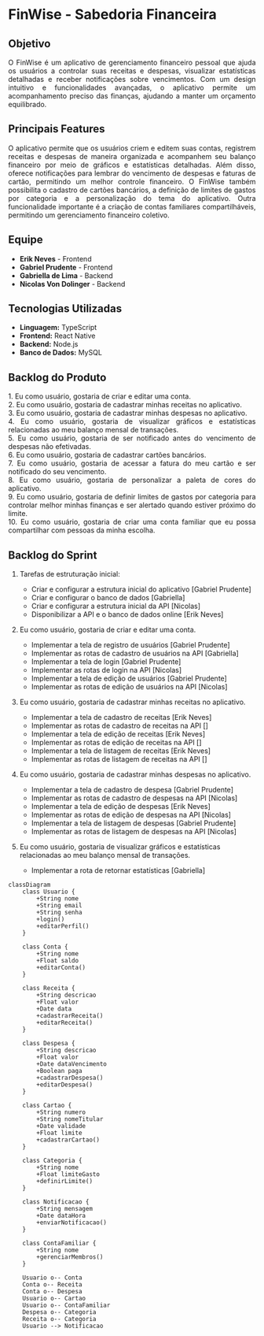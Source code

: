 # FinWise - Sabedoria Financeira

## Objetivo
<p align="justify">
   O <bold>FinWise</bold> é um aplicativo de gerenciamento financeiro pessoal que ajuda os usuários a controlar suas receitas e despesas, visualizar estatísticas detalhadas e receber notificações sobre vencimentos. Com um design intuitivo e funcionalidades avançadas, o aplicativo permite um acompanhamento preciso das finanças, ajudando a manter um orçamento equilibrado.
</p>

## Principais Features
<p align="justify">
   O aplicativo permite que os usuários criem e editem suas contas, registrem receitas e despesas de maneira organizada e acompanhem seu balanço financeiro por meio de gráficos e estatísticas detalhadas. Além disso, oferece notificações para    lembrar do vencimento de despesas e faturas de cartão, permitindo um melhor controle financeiro. O FinWise também possibilita o cadastro de cartões bancários, a definição de limites de gastos por categoria e a personalização do tema do aplicativo. Outra funcionalidade importante é a criação de contas familiares compartilháveis, permitindo um gerenciamento financeiro coletivo.
</p>

## Equipe
- **Erik Neves** - Frontend
- **Gabriel Prudente** - Frontend
- **Gabriella de Lima** - Backend
- **Nicolas Von Dolinger** - Backend

## Tecnologias Utilizadas
- **Linguagem:** TypeScript
- **Frontend:** React Native
- **Backend:** Node.js
- **Banco de Dados:** MySQL

## Backlog do Produto
<p align="justify">
   1. Eu como usuário, gostaria de criar e editar uma conta. </br>
   2. Eu como usuário, gostaria de cadastrar minhas receitas no aplicativo. </br>
   3. Eu como usuário, gostaria de cadastrar minhas despesas no aplicativo. </br>
   4. Eu como usuário, gostaria de visualizar gráficos e estatísticas relacionadas ao meu balanço mensal de transações. </br>
   5. Eu como usuário, gostaria de ser notificado antes do vencimento de despesas não efetivadas. </br>
   6. Eu como usuário, gostaria de cadastrar cartões bancários. </br>
   7. Eu como usuário, gostaria de acessar a fatura do meu cartão e ser notificado do seu vencimento. </br>
   8. Eu como usuário, gostaria de personalizar a paleta de cores do aplicativo. </br>
   9. Eu como usuário, gostaria de definir limites de gastos por categoria para controlar melhor minhas finanças e ser alertado quando estiver próximo do limite. </br>
   10. Eu como usuário, gostaria de criar uma conta familiar que eu possa compartilhar com pessoas da minha escolha. </br>
</p>

## Backlog do Sprint
1. Tarefas de estruturação inicial:
   - Criar e configurar a estrutura inicial do aplicativo [Gabriel Prudente]
   - Criar e configurar o banco de dados [Gabriella]
   - Criar e configurar a estrutura inicial da API [Nicolas]
   - Disponibilizar a API e o banco de dados online [Erik Neves]
   
3. Eu como usuário, gostaria de criar e editar uma conta.
   - Implementar a tela de registro de usuários [Gabriel Prudente]
   - Implementar as rotas de cadastro de usuários na API [Gabriella]
   - Implementar a tela de login [Gabriel Prudente]
   - Implementar as rotas de login na API [Nicolas]
   - Implementar a tela de edição de usuários [Gabriel Prudente]
   - Implementar as rotas de edição de usuários na API [Nicolas]

4. Eu como usuário, gostaria de cadastrar minhas receitas no aplicativo.
   - Implementar a tela de cadastro de receitas [Erik Neves]
   - Implementar as rotas de cadastro de receitas na API []
   - Implementar a tela de edição de receitas [Erik Neves]
   - Implementar as rotas de edição de receitas na API []
   - Implementar a tela de listagem de receitas [Erik Neves]
   - Implementar as rotas de listagem de receitas na API []
  
5. Eu como usuário, gostaria de cadastrar minhas despesas no aplicativo.
   - Implementar a tela de cadastro de despesa [Gabriel Prudente]
   - Implementar as rotas de cadastro de despesas na API [Nicolas]
   - Implementar a tela de edição de despesas [Erik Neves]
   - Implementar as rotas de edição de despesas na API [Nicolas]
   - Implementar a tela de listagem de despesas [Gabriel Prudente]
   - Implementar as rotas de listagem de despesas na API [Nicolas]
  
6. Eu como usuário, gostaria de visualizar gráficos e estatísticas relacionadas ao meu balanço mensal de transações.
   - Implementar a rota de retornar estatísticas [Gabriella]

```mermaid
classDiagram
    class Usuario {
        +String nome
        +String email
        +String senha
        +login()
        +editarPerfil()
    }

    class Conta {
        +String nome
        +Float saldo
        +editarConta()
    }

    class Receita {
        +String descricao
        +Float valor
        +Date data
        +cadastrarReceita()
        +editarReceita()
    }

    class Despesa {
        +String descricao
        +Float valor
        +Date dataVencimento
        +Boolean paga
        +cadastrarDespesa()
        +editarDespesa()
    }

    class Cartao {
        +String numero
        +String nomeTitular
        +Date validade
        +Float limite
        +cadastrarCartao()
    }

    class Categoria {
        +String nome
        +Float limiteGasto
        +definirLimite()
    }

    class Notificacao {
        +String mensagem
        +Date dataHora
        +enviarNotificacao()
    }

    class ContaFamiliar {
        +String nome
        +gerenciarMembros()
    }

    Usuario o-- Conta
    Conta o-- Receita
    Conta o-- Despesa
    Usuario o-- Cartao
    Usuario o-- ContaFamiliar
    Despesa o-- Categoria
    Receita o-- Categoria
    Usuario --> Notificacao
